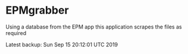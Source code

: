 # EPMgrabber
Using a database from the EPM app this application scrapes the files as required


Latest backup: Sun Sep 15 20:12:01 UTC 2019
